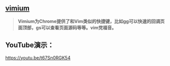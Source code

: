 ## [vimium](https://chrome.google.com/webstore/detail/vimium/dbepggeogbaibhgnhhndojpepiihcmeb)

> **Vimium为Chrome提供了和Vim类似的快捷键，比如gg可以快速的回调页面顶部，gs可以查看页面源码等等。vim党福音。**

## YouTube演示：

[https:\/\/youtu.be\/t67Sn0RGK54](https://youtu.be/t67Sn0RGK54)

